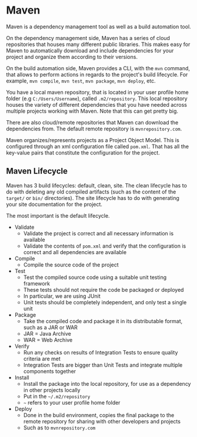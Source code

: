 # Maven

Maven is a dependency management tool as well as a build automation tool.

On the dependency management side, Maven has a series of cloud repositories that houses many different public libraries. This makes easy for Maven to automatically download and include dependencies for your project and organize them according to their versions.

On the build automation side, Maven provides a CLI, with the `mvn` command, that allows to perform actions in regards to the project's build lifecycle. For example, `mvn compile`, `mvn test`, `mvn package`, `mvn deploy`, etc.

You have a local maven repository, that is located in your user profile home folder (e.g `C:/Users/Username`), called `.m2/repository`. This local repository houses the variety of different dependencies that you have needed across multiple projects working with Maven. Note that this can get pretty big.

There are also cloud/remote repositories that Maven can download the dependencies from. The default remote repository is `mvnrepository.com`.

Maven organizes/represents projects as a Project Object Model. This is configured through an xml configuration file called `pom.xml`. That has all the key-value pairs that constitute the configuration for the project.

## Maven Lifecycle

Maven has 3 build lifecycles: default, clean, site. The clean lifecycle has to do with deleting any old compiled artifacts (such as the content of the `target/` or `bin/` directories). The site lifecycle has to do with generating your site documentation for the project.

The most important is the default lifecycle.

- Validate
    - Validate the project is correct and all necessary information is available
    - Validate the contents of `pom.xml` and verify that the configuration is correct and all dependencies are available
- Compile
    - Compile the source code of the project
- Test
    - Test the compiled source code using a suitable unit testing framework
    - These tests should not require the code be packaged or deployed
    - In particular, we are using JUnit
    - Unit tests should be completely independent, and only test a single unit
- Package
    - Take the compiled code and package it in its distributable format, such as a JAR or WAR
    - JAR = Java Archive
    - WAR = Web Archive
- Verify
    - Run any checks on results of Integration Tests to ensure quality criteria are met
    - Integration Tests are bigger than Unit Tests and integrate multiple components together
- Install
    -  Install the package into the local repository, for use as a dependency in other projects locally
    - Put in the `~/.m2/repository`
    - `~` refers to your user profile home folder
- Deploy
    - Done in the build environment, copies the final package to the remote repository for sharing with other developers and projects
    - Such as to `mvnrepository.com`